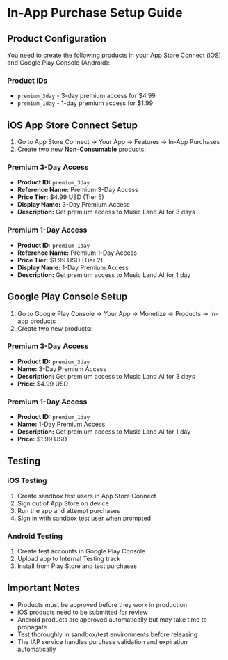 # In-App Purchase Setup Guide

## Product Configuration

You need to create the following products in your App Store Connect (iOS) and Google Play Console (Android):

### Product IDs
- `premium_3day` - 3-day premium access for $4.99
- `premium_1day` - 1-day premium access for $1.99

## iOS App Store Connect Setup

1. Go to App Store Connect → Your App → Features → In-App Purchases
2. Create two new **Non-Consumable** products:

### Premium 3-Day Access
- **Product ID:** `premium_3day`
- **Reference Name:** Premium 3-Day Access
- **Price Tier:** $4.99 USD (Tier 5)
- **Display Name:** 3-Day Premium Access
- **Description:** Get premium access to Music Land AI for 3 days

### Premium 1-Day Access
- **Product ID:** `premium_1day`
- **Reference Name:** Premium 1-Day Access  
- **Price Tier:** $1.99 USD (Tier 2)
- **Display Name:** 1-Day Premium Access
- **Description:** Get premium access to Music Land AI for 1 day

## Google Play Console Setup

1. Go to Google Play Console → Your App → Monetize → Products → In-app products
2. Create two new products:

### Premium 3-Day Access
- **Product ID:** `premium_3day`
- **Name:** 3-Day Premium Access
- **Description:** Get premium access to Music Land AI for 3 days
- **Price:** $4.99 USD

### Premium 1-Day Access
- **Product ID:** `premium_1day`
- **Name:** 1-Day Premium Access
- **Description:** Get premium access to Music Land AI for 1 day
- **Price:** $1.99 USD

## Testing

### iOS Testing
1. Create sandbox test users in App Store Connect
2. Sign out of App Store on device
3. Run the app and attempt purchases
4. Sign in with sandbox test user when prompted

### Android Testing
1. Create test accounts in Google Play Console
2. Upload app to Internal Testing track
3. Install from Play Store and test purchases

## Important Notes

- Products must be approved before they work in production
- iOS products need to be submitted for review
- Android products are approved automatically but may take time to propagate
- Test thoroughly in sandbox/test environments before releasing
- The IAP service handles purchase validation and expiration automatically